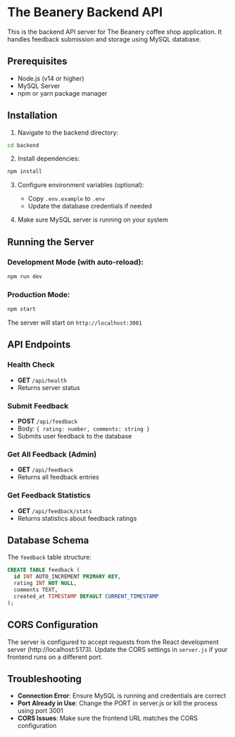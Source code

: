 # The Beanery Backend API

This is the backend API server for The Beanery coffee shop application. It handles feedback submission and storage using MySQL database.

## Prerequisites

- Node.js (v14 or higher)
- MySQL Server
- npm or yarn package manager

## Installation

1. Navigate to the backend directory:
```bash
cd backend
```

2. Install dependencies:
```bash
npm install
```

3. Configure environment variables (optional):
   - Copy `.env.example` to `.env`
   - Update the database credentials if needed

4. Make sure MySQL server is running on your system

## Running the Server

### Development Mode (with auto-reload):
```bash
npm run dev
```

### Production Mode:
```bash
npm start
```

The server will start on `http://localhost:3001`

## API Endpoints

### Health Check
- **GET** `/api/health`
- Returns server status

### Submit Feedback
- **POST** `/api/feedback`
- Body: `{ rating: number, comments: string }`
- Submits user feedback to the database

### Get All Feedback (Admin)
- **GET** `/api/feedback`
- Returns all feedback entries

### Get Feedback Statistics
- **GET** `/api/feedback/stats`
- Returns statistics about feedback ratings

## Database Schema

The `feedback` table structure:
```sql
CREATE TABLE feedback (
  id INT AUTO_INCREMENT PRIMARY KEY,
  rating INT NOT NULL,
  comments TEXT,
  created_at TIMESTAMP DEFAULT CURRENT_TIMESTAMP
);
```

## CORS Configuration

The server is configured to accept requests from the React development server (http://localhost:5173). Update the CORS settings in `server.js` if your frontend runs on a different port.

## Troubleshooting

- **Connection Error**: Ensure MySQL is running and credentials are correct
- **Port Already in Use**: Change the PORT in server.js or kill the process using port 3001
- **CORS Issues**: Make sure the frontend URL matches the CORS configuration

